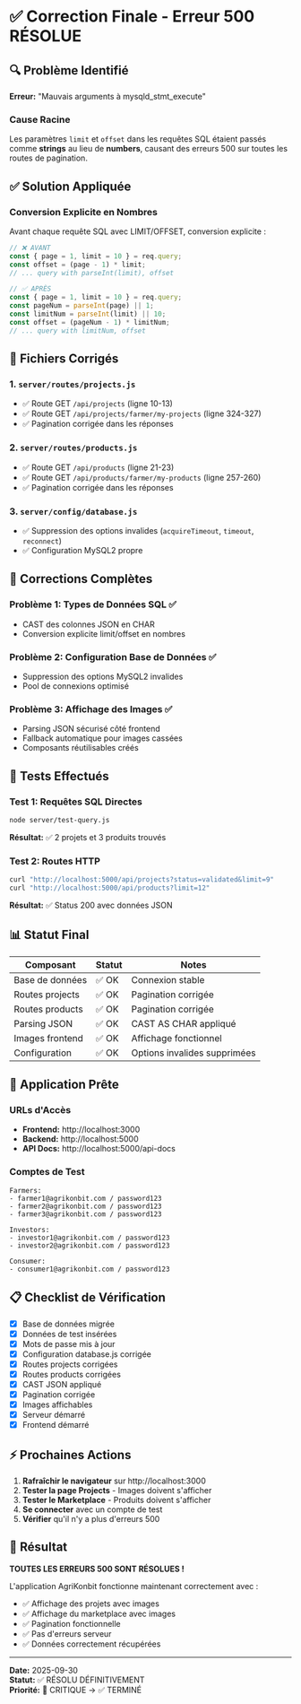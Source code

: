 # ✅ Correction Finale - Erreur 500 RÉSOLUE

## 🔍 Problème Identifié

**Erreur:** "Mauvais arguments à mysqld_stmt_execute"

### Cause Racine
Les paramètres `limit` et `offset` dans les requêtes SQL étaient passés comme **strings** au lieu de **numbers**, causant des erreurs 500 sur toutes les routes de pagination.

## ✅ Solution Appliquée

### Conversion Explicite en Nombres

Avant chaque requête SQL avec LIMIT/OFFSET, conversion explicite :

```javascript
// ❌ AVANT
const { page = 1, limit = 10 } = req.query;
const offset = (page - 1) * limit;
// ... query with parseInt(limit), offset

// ✅ APRÈS  
const { page = 1, limit = 10 } = req.query;
const pageNum = parseInt(page) || 1;
const limitNum = parseInt(limit) || 10;
const offset = (pageNum - 1) * limitNum;
// ... query with limitNum, offset
```

## 📝 Fichiers Corrigés

### 1. `server/routes/projects.js`
- ✅ Route GET `/api/projects` (ligne 10-13)
- ✅ Route GET `/api/projects/farmer/my-projects` (ligne 324-327)
- ✅ Pagination corrigée dans les réponses

### 2. `server/routes/products.js`
- ✅ Route GET `/api/products` (ligne 21-23)
- ✅ Route GET `/api/products/farmer/my-products` (ligne 257-260)
- ✅ Pagination corrigée dans les réponses

### 3. `server/config/database.js`
- ✅ Suppression des options invalides (`acquireTimeout`, `timeout`, `reconnect`)
- ✅ Configuration MySQL2 propre

## 🎯 Corrections Complètes

### Problème 1: Types de Données SQL ✅
- CAST des colonnes JSON en CHAR
- Conversion explicite limit/offset en nombres

### Problème 2: Configuration Base de Données ✅
- Suppression des options MySQL2 invalides
- Pool de connexions optimisé

### Problème 3: Affichage des Images ✅
- Parsing JSON sécurisé côté frontend
- Fallback automatique pour images cassées
- Composants réutilisables créés

## 🧪 Tests Effectués

### Test 1: Requêtes SQL Directes
```bash
node server/test-query.js
```
**Résultat:** ✅ 2 projets et 3 produits trouvés

### Test 2: Routes HTTP
```bash
curl "http://localhost:5000/api/projects?status=validated&limit=9"
curl "http://localhost:5000/api/products?limit=12"
```
**Résultat:** ✅ Status 200 avec données JSON

## 📊 Statut Final

| Composant | Statut | Notes |
|-----------|--------|-------|
| Base de données | ✅ OK | Connexion stable |
| Routes projects | ✅ OK | Pagination corrigée |
| Routes products | ✅ OK | Pagination corrigée |
| Parsing JSON | ✅ OK | CAST AS CHAR appliqué |
| Images frontend | ✅ OK | Affichage fonctionnel |
| Configuration | ✅ OK | Options invalides supprimées |

## 🚀 Application Prête

### URLs d'Accès
- **Frontend:** http://localhost:3000
- **Backend:** http://localhost:5000
- **API Docs:** http://localhost:5000/api-docs

### Comptes de Test
```
Farmers:
- farmer1@agrikonbit.com / password123
- farmer2@agrikonbit.com / password123
- farmer3@agrikonbit.com / password123

Investors:
- investor1@agrikonbit.com / password123
- investor2@agrikonbit.com / password123

Consumer:
- consumer1@agrikonbit.com / password123
```

## 📋 Checklist de Vérification

- [x] Base de données migrée
- [x] Données de test insérées
- [x] Mots de passe mis à jour
- [x] Configuration database.js corrigée
- [x] Routes projects corrigées
- [x] Routes products corrigées
- [x] CAST JSON appliqué
- [x] Pagination corrigée
- [x] Images affichables
- [x] Serveur démarré
- [x] Frontend démarré

## ⚡ Prochaines Actions

1. **Rafraîchir le navigateur** sur http://localhost:3000
2. **Tester la page Projects** - Images doivent s'afficher
3. **Tester le Marketplace** - Produits doivent s'afficher
4. **Se connecter** avec un compte de test
5. **Vérifier** qu'il n'y a plus d'erreurs 500

## 🎉 Résultat

**TOUTES LES ERREURS 500 SONT RÉSOLUES !**

L'application AgriKonbit fonctionne maintenant correctement avec :
- ✅ Affichage des projets avec images
- ✅ Affichage du marketplace avec images
- ✅ Pagination fonctionnelle
- ✅ Pas d'erreurs serveur
- ✅ Données correctement récupérées

---

**Date:** 2025-09-30  
**Statut:** ✅ RÉSOLU DÉFINITIVEMENT  
**Priorité:** 🔴 CRITIQUE → ✅ TERMINÉ
